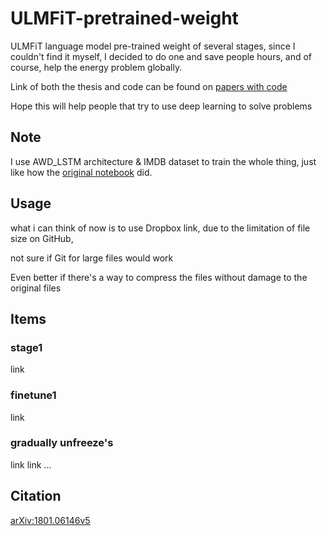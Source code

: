 # ULMFiT-pretrained-weight
ULMFiT language model pre-trained weight of several stages, since I couldn't find it myself, I decided to do one and save people hours, and of course, help the energy problem globally.

Link of both the thesis and code can be found on [papers with code](https://paperswithcode.com/method/ulmfit)

Hope this will help people that try to use deep learning to solve problems

## Note
I use AWD_LSTM architecture & IMDB dataset to train the whole thing, just like how the [original notebook](https://github.com/fastai/fastai/blob/master/nbs/examples/ulmfit.ipynb) did.

## Usage
what i can think of now is to use Dropbox link, due to the limitation of file size on GitHub, 

not sure if Git for large files would work

Even better if there's a way to compress the files without damage to the original files

## Items

### stage1
link

### finetune1
link

### gradually unfreeze's
link
link
...

## Citation
[arXiv:1801.06146v5](https://arxiv.org/abs/1801.06146v5)

